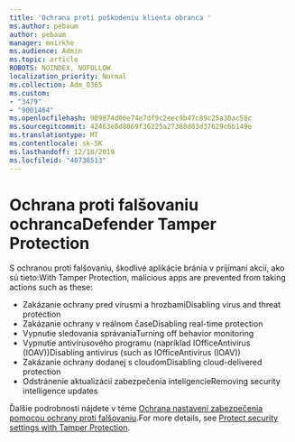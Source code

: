 ```yaml
---
title: 'Ochrana proti poškodeniu klienta obranca '
ms.author: pebaum
author: pebaum
manager: mnirkhe
ms.audience: Admin
ms.topic: article
ROBOTS: NOINDEX, NOFOLLOW
localization_priority: Normal
ms.collection: Adm_O365
ms.custom:
- "3479"
- "9001464"
ms.openlocfilehash: 909874d06e74e7df9c2eec9b47c89c25a30ac58c
ms.sourcegitcommit: 42463e8d8869f36225a27388d83d37629c6b149e
ms.translationtype: MT
ms.contentlocale: sk-SK
ms.lasthandoff: 12/18/2019
ms.locfileid: "40738513"
---
```

# <a name="defender-tamper-protection"></a><span data-ttu-id="9624c-102">Ochrana proti falšovaniu ochranca</span><span class="sxs-lookup"><span data-stu-id="9624c-102">Defender Tamper Protection</span></span> 

<span data-ttu-id="9624c-103">S ochranou proti falšovaniu, škodlivé aplikácie bránia v prijímaní akcií, ako sú tieto:</span><span class="sxs-lookup"><span data-stu-id="9624c-103">With Tamper Protection, malicious apps are prevented from taking actions such as these:</span></span>

- <span data-ttu-id="9624c-104">Zakázanie ochrany pred vírusmi a hrozbami</span><span class="sxs-lookup"><span data-stu-id="9624c-104">Disabling virus and threat protection</span></span>
- <span data-ttu-id="9624c-105">Zakázanie ochrany v reálnom čase</span><span class="sxs-lookup"><span data-stu-id="9624c-105">Disabling real-time protection</span></span>
- <span data-ttu-id="9624c-106">Vypnutie sledovania správania</span><span class="sxs-lookup"><span data-stu-id="9624c-106">Turning off behavior monitoring</span></span>
- <span data-ttu-id="9624c-107">Vypnutie antivírusového programu (napríklad IOfficeAntivirus (IOAV))</span><span class="sxs-lookup"><span data-stu-id="9624c-107">Disabling antivirus (such as IOfficeAntivirus (IOAV))</span></span>
- <span data-ttu-id="9624c-108">Zakázanie ochrany dodanej s cloudom</span><span class="sxs-lookup"><span data-stu-id="9624c-108">Disabling cloud-delivered protection</span></span>
- <span data-ttu-id="9624c-109">Odstránenie aktualizácií zabezpečenia inteligencie</span><span class="sxs-lookup"><span data-stu-id="9624c-109">Removing security intelligence updates</span></span>

<span data-ttu-id="9624c-110">Ďalšie podrobnosti nájdete v téme [Ochrana nastavení zabezpečenia pomocou ochrany proti falšovaniu](https://docs.microsoft.com/windows/security/threat-protection/windows-defender-antivirus/prevent-changes-to-security-settings-with-tamper-protection).</span><span class="sxs-lookup"><span data-stu-id="9624c-110">For more details, see [Protect security settings with Tamper Protection](https://docs.microsoft.com/windows/security/threat-protection/windows-defender-antivirus/prevent-changes-to-security-settings-with-tamper-protection).</span></span>